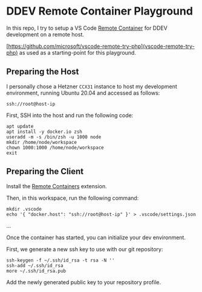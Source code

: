 # DDEV Remote Container Playground

In this repo, I try to setup a VS Code [Remote Container](https://code.visualstudio.com/docs/remote/containers-tutorial) for DDEV development on a remote host.

[https://github.com/microsoft/vscode-remote-try-php](vscode-remote-try-php) as used as a starting-point for this playground.

## Preparing the Host

I personally chose a Hetzner `CCX31` instance to host my development environment, running Ubuntu 20.04 and accessed as follows:

```
ssh://root@host-ip
```

First, SSH into the host and run the following code:

```
apt update
apt install -y docker.io zsh
useradd -m -s /bin/zsh -u 1000 node
mkdir /home/node/workspace
chown 1000:1000 /home/node/workspace
exit
```

## Preparing the Client

Install the [Remote Containers](https://marketplace.visualstudio.com/items?itemName=ms-vscode-remote.remote-containers) extension.

Then, in this workspace, run the following command:

```
mkdir .vscode
echo '{ "docker.host": "ssh://root@host-ip" }' > .vscode/settings.json
```

...

Once the container has started, you can initialize your dev environment.

First, we generate a new ssh key to use with our git repository:

```
ssh-keygen -f ~/.ssh/id_rsa -t rsa -N ''
ssh-add ~/.ssh/id_rsa
more ~/.ssh/id_rsa.pub
```

Add the newly generated public key to your repository profile.
